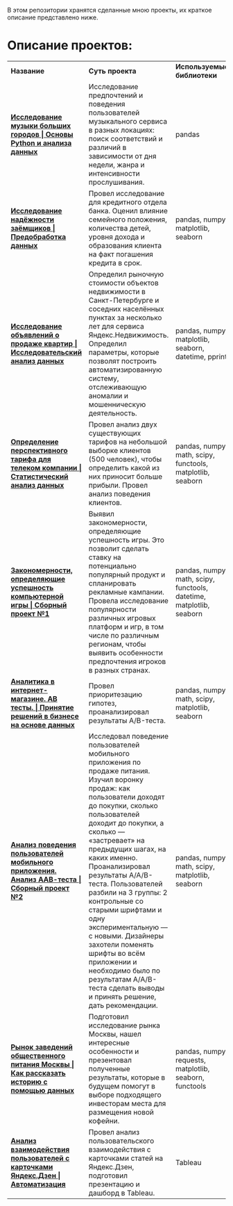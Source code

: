 В этом репозитории хранятся сделанные мною проекты, их краткое описание представлено ниже.
# Описание проектов: 
<table>
<tr>
<td><b>Название</b></td>
<td><b>Суть проекта</b></td>
<td><b>Используемые библиотеки</b></td>  
</tr><tr>
<td><a href="https://github.com/SabirovVladimir/Yandex_Practicum/blob/main/Исследование%20музыки%20больших%20городов%20%7C%20Основы%20Python%20и%20анализа%20данных/Яндекс%20музыка.ipynb" rel="nofollow">
<b>Исследование музыки больших городов | Основы Python и анализа данных</b></a></td>
<td>Исследование предпочтений и поведения пользователей музыкального сервиса в разных локациях: поиск соответствий и различий в зависимости от дня недели, жанра и интенсивности прослушивания.</td>
<td>pandas</td>
</tr><tr>
<td><a href="https://github.com/SabirovVladimir/Yandex_Practicum/blob/main/Исследование%20надёжности%20заёмщиков%20%7C%20Предобработка%20данных/Исследование%20надежности%20заемщиков.ipynb" rel="nofollow">
<b>Исследование надёжности заёмщиков | Предобработка данных</b></a></td>
<td>Провел исследование для кредитного отдела банка. Оценил влияние семейного положения, количества детей, уровня дохода и образования клиента на факт погашения кредита в срок.</td>
<td>pandas, numpy, matplotlib, seaborn</td>
</tr><tr>
<td><a href="https://github.com/SabirovVladimir/Yandex_Practicum/blob/main/Исследование%20объявлений%20о%20продаже%20квартир%20%7C%20Исследовательский%20анализ%20данных/Анализ%20рынка%20недвижимости%20в%20Санкт_Петербурге.ipynb)" rel="nofollow">
<b>Исследование объявлений о продаже квартир | Исследовательский анализ данных</b></a></td>
<td>Определил рыночную стоимости объектов недвижимости в Санкт-Петербурге и соседних населённых пунктах за несколько лет для сервиса Яндекс.Недвижимость. Определил параметры, которые позволят построить автоматизированную систему, отслеживающую аномалии и мошенническую деятельность.</td>
<td>pandas, numpy, matplotlib, seaborn, datetime, pprint</td>
</tr><tr>
<td><a href="https://github.com/SabirovVladimir/Yandex_Practicum/blob/main/Определение%20перспективного%20тарифа%20для%20телеком%20компании%20%7C%20Статистический%20анализ%20данных/Анализ%20тарифов%20сотовой%20связи.ipynb" rel="nofollow">
<b>Определение перспективного тарифа для телеком компании | Статистический анализ данных</b></a></td>
<td>Провел анализ двух существующих тарифов на небольшой выборке клиентов (500 человек), чтобы определить какой из них приносит больше прибыли. Провел анализ поведения клиентов.</td>
<td>pandas, numpy, math, scipy, functools, matplotlib, seaborn</td>
</tr><tr>
<td><a href="https://github.com/SabirovVladimir/Yandex_Practicum/blob/main/Закономерности%2C%20определяющие%20успешность%20компьютерной%20игры%20%7C%20Сборный%20проект/Оценка%20популярности%20продуктов%20магазина%20компьютерных%20игр..ipynb" rel="nofollow">
<b>Закономерности, определяющие успешность компьютерной игры | Сборный проект №1</b></a></td>
<td>Выявил закономерности, определяющие успешность игры. Это позволит сделать ставку на потенциально популярный продукт и спланировать рекламные кампании. Провела исследование популярности различных игровых платформ и игр, в том числе по различным регионам, чтобы выявить особенности предпочтения игроков в разных странах.</td>
<td>pandas, numpy, math, scipy, functools, datetime, matplotlib, seaborn</td>
</tr><tr>
<td><a href="https://github.com/SabirovVladimir/Yandex_Practicum/blob/main/Аналитика%20в%20интернет-магазине.%20AB%20тесты.%20%7C%20Принятие%20решений%20в%20бизнесе%20на%20основе%20данных/Анализ%20рекламных%20компаний%20развлекательного%20приложения.ipynb" rel="nofollow">
<b>Аналитика в интернет-магазине. AB тесты. | Принятие решений в бизнесе на основе данных</b></a></td>
<td>Провел приоритезацию гипотез, проанализировал результаты A/B-теста.</td>
<td>pandas, numpy, math, scipy, matplotlib, seaborn</td>
</tr><tr>
<td><a href="https://github.com/SabirovVladimir/Yandex_Practicum/blob/main/Анализ%20поведения%20пользователей%20мобильного%20приложения.%20Анализ%20ААВ-теста%20%7C%20Сборный%20проект/Воронка%20продаж%20продуктов%20мобильного%20приложения.ipynb" rel="nofollow">
<b>Анализ поведения пользователей мобильного приложения. Анализ ААВ-теста | Сборный проект №2</b></a></td>
<td>Исследовал поведение пользователей мобильного приложения по продаже питания. Изучил воронку продаж: как пользователи доходят до покупки, сколько пользователей доходит до покупки, а сколько — «застревает» на предыдущих шагах, на каких именно. Проанализировал результаты A/A/B-теста. Пользователей разбили на 3 группы: 2 контрольные со старыми шрифтами и одну экспериментальную — с новыми. Дизайнеры захотели поменять шрифты во всём приложении и необходимо было по результатам A/A/B-теста сделать выводы и принять решение, дать рекомендации.</td>
<td>pandas, numpy, math, scipy, matplotlib, seaborn</td>
</tr><tr>
<td><a href="https://github.com/SabirovVladimir/Yandex_Practicum/blob/main/Рынок%20заведений%20общественного%20питания%20Москвы%20%7C%20Как%20рассказать%20историю%20с%20помощью%20данных/Рынок%20заведений%20общественного%20питания%20Москвы.ipynb" rel="nofollow">
<b>Рынок заведений общественного питания Москвы | Как рассказать историю с помощью данных</b></a></td>
<td>Подготовил исследование рынка Москвы, нашел интересные особенности и презентовал полученные результаты, которые в будущем помогут в выборе подходящего инвесторам места для размещения новой кофейни.</td>
<td>pandas, numpy, requests, matplotlib, seaborn, functools</td>
</tr><tr>
<td><a href="https://github.com/SabirovVladimir/Yandex_Practicum/blob/main/Анализ%20взаимодействия%20пользователей%20с%20карточками%20Яндекс.Дзен%20%7C%20Автоматизация%20(дашборды)/Презентация.%20Дашборд%20Яндекс.Дзен.pdf" rel="nofollow">
<b>Анализ взаимодействия пользователей с карточками Яндекс.Дзен | Автоматизация</b></a></td>
<td>Провел анализ пользовательского взаимодействия с карточками статей на Яндекс.Дзен, подготовил презентацию и дашборд в Tableau.</td>
<td>Tableau</td>
</tr><tr>
</table>
